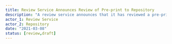 ```yaml
---
title: Review Service Announces Review of Pre-print to Repository
description: "A review service announces that it has reviewed a pre-print to the repository"
actor_1: Review Service
actor_2: Repository
date: "2021-03-08"
status: [review,draft]
---
```


